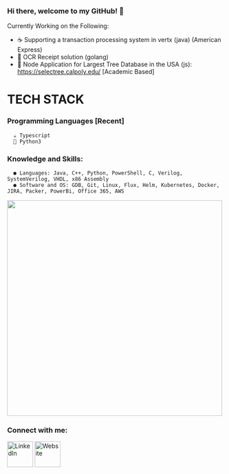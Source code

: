 ### Hi there, welcome to my GitHub! 👋

Currently Working on the Following: 
- ☕ Supporting a transaction processing system in vertx (java) (American Express)
- 🐣 OCR Receipt solution (golang)
- 🌱 Node Application for Largest Tree Database in the USA (js): <a>https://selectree.calpoly.edu/ [Academic Based] </a>

# TECH STACK
  ### Programming Languages [Recent]
      ☕ Typescript
      🐍 Python3
      
  ### Knowledge and Skills:
      ● Languages: Java, C++, Python, PowerShell, C, Verilog, SystemVerilog, VHDL, x86 Assembly
      ● Software and OS: GDB, Git, Linux, Flux, Helm, Kubernetes, Docker, JIRA, Packer, PowerBi, Office 365, AWS

 <p align="left"><img src="https://github-readme-stats.vercel.app/api/top-langs/?username=danielgonzalez3&theme=merko&layout=compact&hide_langs_below=1" width="500"/></p>

### Connect with me:
<a href="https://www.linkedin.com/in/danielgonzalez19/" target="_blank"><img src="https://raw.githubusercontent.com/nakulbhati/nakulbhati/master/contain/in.png" alt="LinkedIn" width="60"></a>
<a href="http://athena.ecs.csus.edu/~gonzald/" target="_blank"><img src="https://raw.githubusercontent.com/nakulbhati/nakulbhati/master/contain/www.png" alt="Website" width="60"></a>


[linkedin]: https://www.linkedin.com/in/danielgonzalez19/
[website]: http://athena.ecs.csus.edu/~gonzald/
